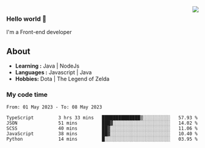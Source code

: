 <img align='right' src="https://github-readme-stats.vercel.app/api?username=jumodada&show_icons=true&theme=vue">

### Hello world 👋

I'm a Front-end developer 
    
## About
-  **Learning :** Java | NodeJs
-  **Languages :** Javascript | Java
-  **Hobbies:** Dota | The Legend of Zelda

### My code time

<!--START_SECTION:waka-->

```text
From: 01 May 2023 - To: 08 May 2023

TypeScript         3 hrs 33 mins   ██████████████▒░░░░░░░░░░   57.93 %
JSON               51 mins         ███▓░░░░░░░░░░░░░░░░░░░░░   14.02 %
SCSS               40 mins         ██▓░░░░░░░░░░░░░░░░░░░░░░   11.06 %
JavaScript         38 mins         ██▓░░░░░░░░░░░░░░░░░░░░░░   10.40 %
Python             14 mins         █░░░░░░░░░░░░░░░░░░░░░░░░   03.95 %
```

<!--END_SECTION:waka-->
